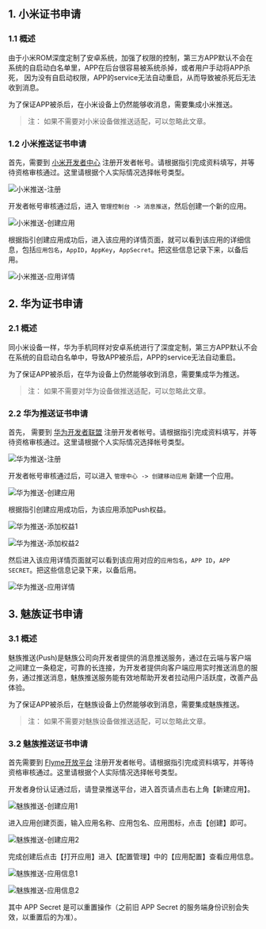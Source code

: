 
## 1. 小米证书申请

### 1.1 概述

由于小米ROM深度定制了安卓系统，加强了权限的控制，第三方APP默认不会在系统的自启动白名单里，APP在后台很容易被系统杀掉，或者用户手动将APP杀死， 因为没有自启动权限，APP的service无法自动重启，从而导致被杀死后无法收到消息。

为了保证APP被杀后，在小米设备上仍然能够收消息，需要集成小米推送。

> 注： 如果不需要对小米设备做推送适配，可以忽略此文章。

### 1.2 小米推送证书申请

首先，需要到 [小米开发者中心](http://dev.xiaomi.com/developer/selectBindType?userId=557535808) 注册开发者帐号。请根据指引完成资料填写，并等待资格审核通过。这里请根据个人实际情况选择帐号类型。

![小米推送-注册](http://imgcache.tcecqpoc.fsphere.cn/image/mccdn.qcloud.com/static/img/04a4cfcc6a1d02125a61674f2a916a40/image.png)

开发者帐号审核通过后，进入 `管理控制台 -> 消息推送`，然后创建一个新的应用。

![小米推送-创建应用](http://imgcache.tcecqpoc.fsphere.cn/image/mccdn.qcloud.com/static/img/53bd8862d2ba5fe46bd9e0fc6026a740/image.png)

根据指引创建应用成功后，进入该应用的详情页面，就可以看到该应用的详细信息，包括`应用包名`，`AppID`，`AppKey`，`AppSecret`。把这些信息记录下来，以备后用。

![小米推送-应用详情](http://imgcache.tcecqpoc.fsphere.cn/image/mccdn.qcloud.com/static/img/e108aef3f58418eddd1b77c9c452ee3d/image.png)

## 2. 华为证书申请

### 2.1 概述

同小米设备一样，华为手机同样对安卓系统进行了深度定制，第三方APP默认不会在系统的自启动白名单中，导致APP被杀后，APP的service无法自动重启。

为了保证APP被杀后，在华为设备上仍然能够收到消息，需要集成华为推送。

> 注： 如果不需要对华为设备做推送适配，可以忽略此文章。

### 2.2 华为推送证书申请

首先， 需要到 [华为开发者联盟](http://developer.huawei.com/cn/consumer/devunion/openPlatform/html/regLogin_smrz.html) 注册开发者帐号。请根据指引完成资料填写，并等待资格审核通过。这里请根据个人实际情况选择帐号类型。

![华为推送-注册](http://imgcache.tcecqpoc.fsphere.cn/image/mccdn.qcloud.com/static/img/d14b455655295a549fd5cd800b622be4/image.png)

开发者帐号审核通过后，可以进入 `管理中心 -> 创建移动应用` 新建一个应用。

![华为推送-创建应用](http://imgcache.tcecqpoc.fsphere.cn/image/mccdn.qcloud.com/static/img/7d95c138939902013fb9b96198f3d44c/image.png)

根据指引创建应用成功后，为该应用添加Push权益。

![华为推送-添加权益1](http://imgcache.tcecqpoc.fsphere.cn/image/mccdn.qcloud.com/static/img/99210a7c4506f4b6fe44db5d54c29438/image.png)

![华为推送-添加权益2](http://imgcache.tcecqpoc.fsphere.cn/image/mccdn.qcloud.com/static/img/9fd84e68a74606074a6543787c5d1690/image.png)

然后进入该应用详情页面就可以看到该应用对应的`应用包名`，`APP ID`，`APP SECRET`。把这些信息记录下来，以备后用。

![华为推送-应用详情](http://imgcache.tcecqpoc.fsphere.cn/image/mccdn.qcloud.com/static/img/90deabf4a7f7f637fe1357464b423c19/image.png)

## 3. 魅族证书申请

### 3.1 概述

魅族推送(Push)是魅族公司向开发者提供的消息推送服务，通过在云端与客户端之间建立一条稳定，可靠的长连接，为开发者提供向客户端应用实时推送消息的服务，通过推送消息，魅族推送服务能有效地帮助开发者拉动用户活跃度，改善产品体验。

为了保证APP被杀后，在魅族设备上仍然能够收到消息，需要集成魅族推送。

> 注： 如果不需要对魅族设备做推送适配，可以忽略此文章。

### 3.2 魅族推送证书申请

首先需要到 [Flyme开放平台](http://open.flyme.cn/) 注册开发者帐号。请根据指引完成资料填写，并等待资格审核通过。这里请根据个人实际情况选择帐号类型。

开发者身份认证通过后，请登录推送平台，进入首页请点击右上角【新建应用】。

![魅族推送-创建应用1](http://imgcache.tcecqpoc.fsphere.cn/image/main.qcloudimg.com/raw/afd484e453ab12ea507626b642b43fa0.jpg)

进入应用创建页面，输入应用名称、应用包名、应用图标，点击【创建】即可。

![魅族推送-创建应用2](http://imgcache.tcecqpoc.fsphere.cn/image/main.qcloudimg.com/raw/555a9c49901468d238371005155959b3.jpg)

完成创建后点击【打开应用】进入【配置管理】中的【应用配置】查看应用信息。

![魅族推送-应用信息1](http://imgcache.tcecqpoc.fsphere.cn/image/main.qcloudimg.com/raw/643327bf05b42404aa76871e6d2071b6.jpg)

![魅族推送-应用信息2](http://imgcache.tcecqpoc.fsphere.cn/image/main.qcloudimg.com/raw/0087408a7bcaf309a8181ff6a04ff218.jpg)

其中 APP Secret 是可以重置操作（之前旧 APP Secret 的服务端身份识别会失效，以重置后的为准）。
